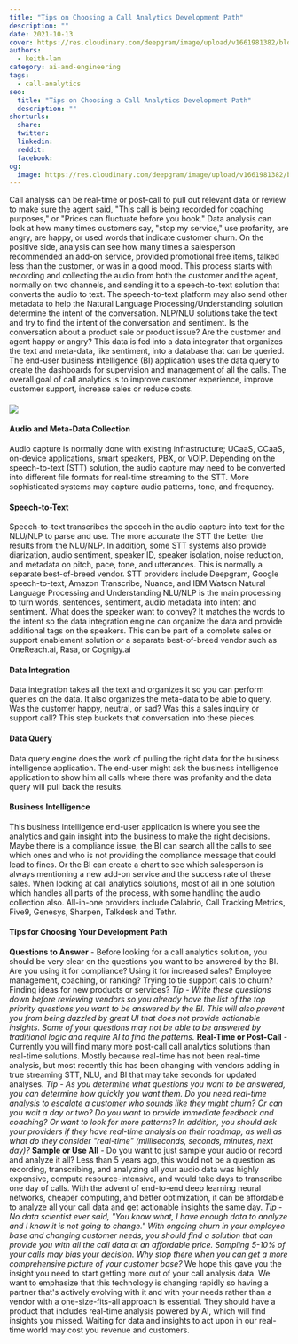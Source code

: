 ```yaml
---
title: "Tips on Choosing a Call Analytics Development Path"
description: ""
date: 2021-10-13
cover: https://res.cloudinary.com/deepgram/image/upload/v1661981382/blog/tips-on-choosing-a-call-analytics-development-path/choosing-call-analytics-dev-path-blog-thumb-554x22.png
authors:
  - keith-lam
category: ai-and-engineering
tags:
  - call-analytics
seo:
  title: "Tips on Choosing a Call Analytics Development Path"
  description: ""
shorturls:
  share: 
  twitter: 
  linkedin: 
  reddit: 
  facebook: 
og:
  image: https://res.cloudinary.com/deepgram/image/upload/v1661981382/blog/tips-on-choosing-a-call-analytics-development-path/choosing-call-analytics-dev-path-blog-thumb-554x22.png
---
```


Call analysis can be real-time or post-call to pull out relevant data or review to make sure the agent said, "This call is being recorded for coaching purposes," or "Prices can fluctuate before you book." Data analysis can look at how many times customers say, "stop my service," use profanity, are angry, are happy, or used words that indicate customer churn. On the positive side, analysis can see how many times a salesperson recommended an add-on service, provided promotional free items, talked less than the customer, or was in a good mood. This process starts with recording and collecting the audio from both the customer and the agent, normally on two channels, and sending it to a speech-to-text solution that converts the audio to text. The speech-to-text platform may also send other metadata to help the Natural Language Processing/Understanding solution determine the intent of the conversation. NLP/NLU solutions take the text and try to find the intent of the conversation and sentiment. Is the conversation about a product sale or product issue? Are the customer and agent happy or angry? This data is fed into a data integrator that organizes the text and meta-data, like sentiment, into a database that can be queried. The end-user business intelligence (BI) application uses the data query to create the dashboards for supervision and management of all the calls. The overall goal of call analytics is to improve customer experience, improve customer support, increase sales or reduce costs.

#### ![](https://res.cloudinary.com/deepgram/image/upload/v1661976848/blog/tips-on-choosing-a-call-analytics-development-path/call-analytics-reference-architecture%402x-1.png)

#### Audio and Meta-Data Collection

Audio capture is normally done with existing infrastructure; UCaaS, CCaaS, on-device applications, smart speakers, PBX, or VOIP. Depending on the speech-to-text (STT) solution, the audio capture may need to be converted into different file formats for real-time streaming to the STT. More sophisticated systems may capture audio patterns, tone, and frequency.

#### Speech-to-Text

Speech-to-text transcribes the speech in the audio capture into text for the NLU/NLP to parse and use. The more accurate the STT the better the results from the NLU/NLP. In addition, some STT systems also provide diarization, audio sentiment, speaker ID, speaker isolation, noise reduction, and metadata on pitch, pace, tone, and utterances. This is normally a separate best-of-breed vendor. STT providers include Deepgram, Google speech-to-text, Amazon Transcribe, Nuance, and IBM Watson Natural Language Processing and Understanding NLU/NLP is the main processing to turn words, sentences, sentiment, audio metadata into intent and sentiment. What does the speaker want to convey? It matches the words to the intent so the data integration engine can organize the data and provide additional tags on the speakers. This can be part of a complete sales or support enablement solution or a separate best-of-breed vendor such as OneReach.ai, Rasa, or Cognigy.ai

#### Data Integration

Data integration takes all the text and organizes it so you can perform queries on the data. It also organizes the meta-data to be able to query. Was the customer happy, neutral, or sad? Was this a sales inquiry or support call? This step buckets that conversation into these pieces.

#### Data Query

Data query engine does the work of pulling the right data for the business intelligence application. The end-user might ask the business intelligence application to show him all calls where there was profanity and the data query will pull back the results.

#### Business Intelligence

This business intelligence end-user application is where you see the analytics and gain insight into the business to make the right decisions. Maybe there is a compliance issue, the BI can search all the calls to see which ones and who is not providing the compliance message that could lead to fines. Or the BI can create a chart to see which salesperson is always mentioning a new add-on service and the success rate of these sales. When looking at call analytics solutions, most of all in one solution which handles all parts of the process, with some handling the audio collection also. All-in-one providers include Calabrio, Call Tracking Metrics, Five9, Genesys, Sharpen, Talkdesk and Tethr.

#### Tips for Choosing Your Development Path

**Questions to Answer** - Before looking for a call analytics solution, you should be very clear on the questions you want to be answered by the BI. Are you using it for compliance? Using it for increased sales? Employee management, coaching, or ranking? Trying to tie support calls to churn? Finding ideas for new products or services? _Tip - Write these questions down before reviewing vendors so you already have the list of the top priority questions you want to be answered by the BI. This will also prevent you from being dazzled by great UI that does not provide actionable insights. Some of your questions may not be able to be answered by traditional logic and require AI to find the patterns._ **Real-Time or Post-Call** - Currently you will find many more post-call call analytics solutions than real-time solutions. Mostly because real-time has not been real-time analysis, but most recently this has been changing with vendors adding in true streaming STT, NLU, and BI that may take seconds for updated analyses. _Tip - As you determine what questions you want to be answered, you can determine how quickly you want them. Do you need real-time analysis to escalate a customer who sounds like they might churn? Or can you wait a day or two? Do you want to provide immediate feedback and coaching? Or want to look for more patterns? In addition, you should ask your providers if they have real-time analysis on their roadmap, as well as what do they consider "real-time" (milliseconds, seconds, minutes, next day)?_ **Sample or Use All** - Do you want to just sample your audio or record and analyze it all? Less than 5 years ago, this would not be a question as recording, transcribing, and analyzing all your audio data was highly expensive, compute resource-intensive, and would take days to transcribe one day of calls. With the advent of end-to-end deep learning neural networks, cheaper computing, and better optimization, it can be affordable to analyze all your call data and get actionable insights the same day. _Tip - No data scientist ever said, "You know what, I have enough data to analyze and I know it is not going to change." With ongoing churn in your employee base and changing customer needs, you should find a solution that can provide you with all the call data at an affordable price. Sampling 5-10% of your calls may bias your decision. Why stop there when you can get a more comprehensive picture of your customer base?_ We hope this gave you the insight you need to start getting more out of your call analysis data. We want to emphasize that this technology is changing rapidly so having a partner that's actively evolving with it and with your needs rather than a vendor with a one-size-fits-all approach is essential. They should have a product that includes real-time analysis powered by AI, which will find insights you missed. Waiting for data and insights to act upon in our real-time world may cost you revenue and customers.
